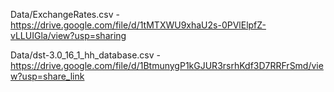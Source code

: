 Data/ExchangeRates.csv - https://drive.google.com/file/d/1tMTXWU9xhaU2s-0PVlElpfZ-vLLUIGla/view?usp=sharing

Data/dst-3.0_16_1_hh_database.csv - https://drive.google.com/file/d/1BtmunygP1kGJUR3rsrhKdf3D7RRFrSmd/view?usp=share_link
